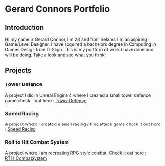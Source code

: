 # Gerard Connors Portfolio

## Introduction
Hi my name is Gerard Connor, I'm 23 and from Ireland. I'm an aspiring Game/Level Designer. I have acquired a bachelors degree in Computing in Games Design from IT Sligo. This is my portfolio of work I have done and will be doing. Take a look and see what you think!

## Projects

### Tower Defence
A project I did in Unreal Engine 4 where I created a small tower defence game check it out here : [Tower Defence](http://s00155398.github.io/Tower-Defence)

### Speed Racing
A project where I created a small racing / time attack game check it out here : [Speed Racing](https://s00155398.github.io/SpeedRacing)

### Roll to Hit Combat System
A project where I am recreating RPG style combat, Check it out here : [RTH_CombatSystem](https://s00155398.github.io/RTH_CombatSystem/)

